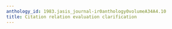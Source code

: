```yaml
---
anthology_id: 1983.jasis_journal-ir0anthology0volumeA34A4.10
title: Citation relation evaluation clarification
---
```

